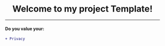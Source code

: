 <h1 align="center">Welcome to my project Template!</h1>

---

<h4>Do you value your:</h4>

```diff
+ Privacy

```
